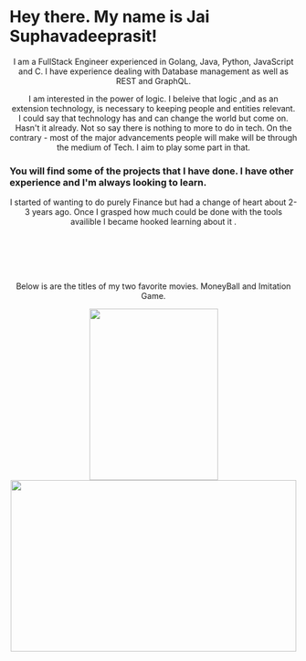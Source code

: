 
# Hey there. My name is Jai Suphavadeeprasit!

<p align="center">
I am a FullStack Engineer experienced in Golang, Java, Python, JavaScript and C.
I have experience dealing with Database management as well as REST and GraphQL. 
</p>






<p align="center">
I am interested in the power of logic. 
I beleive that logic ,and as an extension technology,
is necessary to keeping people and entities relevant. 
I could say that technology has and can change the world but
come on. Hasn't it already. Not so say there is nothing to more
to do in tech. On the contrary - most of the major advancements
people will make will be through the medium of Tech. I aim to play
some part in that.
</p>

### You will find some of the projects that I have done. I have other experience and I'm always looking to learn.

<p align="center" >
I started of wanting to do purely Finance but had a change of heart about 2-3 years ago.
Once I grasped how much could be done with the tools availible I became hooked learning about it . 
</p>


<br></br>
<br></br>






<p align="center">
Below is are the titles of my two favorite movies. MoneyBall and Imitation Game.
</p>

<div id="header" align="center">
  <img src="https://theacademyroad.com/wp-content/uploads/2015/01/The-Intimidation-Game-2-638x900.jpg"
       width="225"
       height="300"  />
  <img src="https://miro.medium.com/max/880/1*RmFOEGRNw5oq6U5Ahy9bRw.jpeg"
       width="500"
       height="300"  />
</div>
